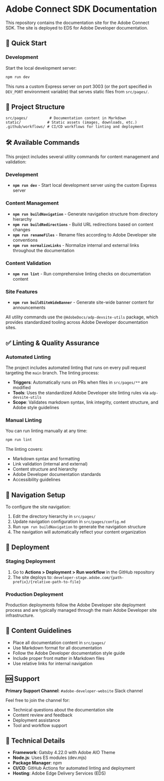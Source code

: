 # Adobe Connect SDK Documentation

This repository contains the documentation site for the Adobe Connect SDK. The site is deployed to EDS for Adobe Developer documentation.

## 🚀 Quick Start

### Development
Start the local development server:
```bash
npm run dev
```
This runs a custom Express server on port 3003 (or the port specified in `DEV_PORT` environment variable) that serves static files from `src/pages/`.

## 📁 Project Structure

```
src/pages/          # Documentation content in Markdown
static/            # Static assets (images, downloads, etc.)
.github/workflows/ # CI/CD workflows for linting and deployment
```

## 🛠️ Available Commands

This project includes several utility commands for content management and validation:

### Development
- **`npm run dev`** - Start local development server using the custom Express server

### Content Management
- **`npm run buildNavigation`** - Generate navigation structure from directory hierarchy
- **`npm run buildRedirections`** - Build URL redirections based on content changes
- **`npm run renameFiles`** - Rename files according to Adobe Developer site conventions
- **`npm run normalizeLinks`** - Normalize internal and external links throughout the documentation

### Content Validation
- **`npm run lint`** - Run comprehensive linting checks on documentation content

### Site Features
- **`npm run buildSiteWideBanner`** - Generate site-wide banner content for announcements

All utility commands use the `@AdobeDocs/adp-devsite-utils` package, which provides standardized tooling across Adobe Developer documentation sites.

## ✅ Linting & Quality Assurance

### Automated Linting
The project includes automated linting that runs on every pull request targeting the `main` branch. The linting process:

- **Triggers**: Automatically runs on PRs when files in `src/pages/**` are modified
- **Tools**: Uses the standardized Adobe Developer site linting rules via `adp-devsite-utils`
- **Scope**: Validates markdown syntax, link integrity, content structure, and Adobe style guidelines

### Manual Linting
You can run linting manually at any time:
```bash
npm run lint
```

The linting covers:
- Markdown syntax and formatting
- Link validation (internal and external)
- Content structure and hierarchy
- Adobe Developer documentation standards
- Accessibility guidelines

## 📝 Navigation Setup

To configure the site navigation:
1. Edit the directory hierarchy in `src/pages/`
2. Update navigation configuration in `src/pages/config.md`
3. Run `npm run buildNavigation` to generate the navigation structure
4. The navigation will automatically reflect your content organization

## 🚢 Deployment

### Staging Deployment
1. Go to **Actions > Deployment > Run workflow** in the GitHub repository
2. The site deploys to: `developer-stage.adobe.com/{path-prefix}/{relative-path-to-file}`

### Production Deployment
Production deployments follow the Adobe Developer site deployment process and are typically managed through the main Adobe Developer site infrastructure.

## 📂 Content Guidelines

- Place all documentation content in `src/pages/`
- Use Markdown format for all documentation
- Follow the Adobe Developer documentation style guide
- Include proper front matter in Markdown files
- Use relative links for internal navigation

## 🆘 Support

**Primary Support Channel**: `#adobe-developer-website` Slack channel

Feel free to join the channel for:
- Technical questions about the documentation site
- Content review and feedback
- Deployment assistance
- Tool and workflow support

## 🔧 Technical Details

- **Framework**: Gatsby 4.22.0 with Adobe AIO Theme
- **Node.js**: Uses ES modules (dev.mjs)
- **Package Manager**: npm
- **CI/CD**: GitHub Actions for automated linting and deployment
- **Hosting**: Adobe Edge Delivery Services (EDS)
